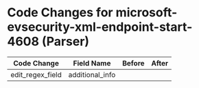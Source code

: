 # Code Changes for microsoft-evsecurity-xml-endpoint-start-4608 (Parser)

| Code Change | Field Name | Before | After |
|-------------|------------|--------|-------|
| edit_regex_field | additional_info |  |  |